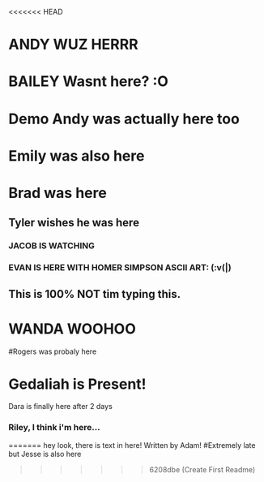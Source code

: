 <<<<<<< HEAD
# ANDY WUZ HERRR
# BAILEY Wasnt here? :O
# Demo Andy was actually here too
# Emily was also here
# Brad was here
## Tyler wishes he was here
### JACOB IS WATCHING
### EVAN IS HERE WITH HOMER SIMPSON ASCII ART: (:v(|)
## This is 100% NOT tim typing this.
# WANDA WOOHOO
#Rogers was probaly here
# Gedaliah is Present!
Dara is finally here after 2 days
### Riley, I think i'm here...
=======
hey look, there is text in here! Written by Adam!
#Extremely late but Jesse is also here
>>>>>>> 6208dbe (Create First Readme)
